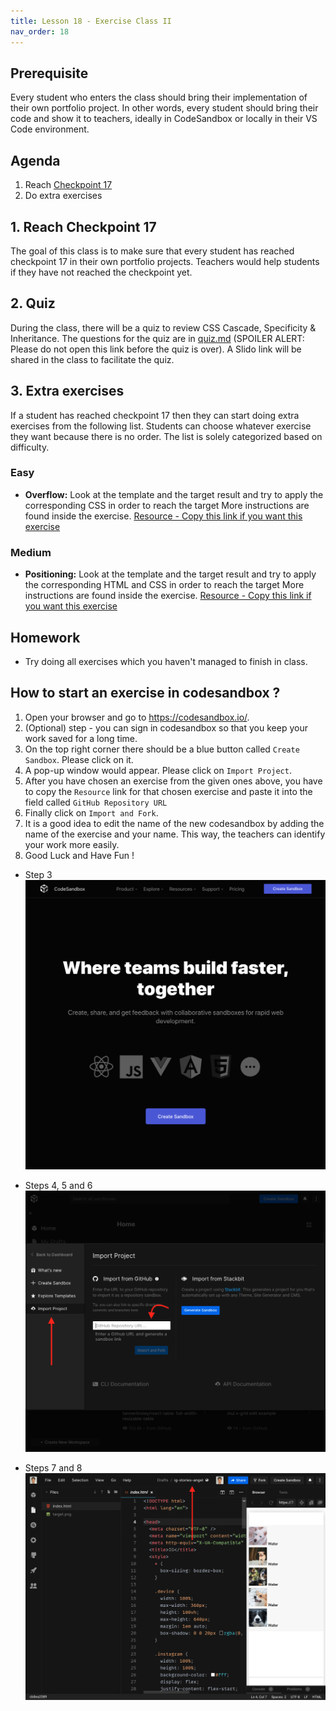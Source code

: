 ```yaml
---
title: Lesson 18 - Exercise Class II
nav_order: 18
---
```


## Prerequisite

Every student who enters the class should bring their implementation of their own portfolio project. In other words, every student should bring their code and show it to teachers, ideally in CodeSandbox or locally in their VS Code environment.

## Agenda

1. Reach [Checkpoint 17](https://github.com/ReDI-School/nrw-html-and-css/tree/checkpoint17/checkpoint)
1. Do extra exercises

## 1. Reach Checkpoint 17

The goal of this class is to make sure that every student has reached checkpoint 17 in their own portfolio projects. Teachers would help students if they have not reached the checkpoint yet.

## 2. Quiz

During the class, there will be a quiz to review CSS Cascade, Specificity & Inheritance. The questions for the quiz are in [quiz.md](./quiz/quiz.md) (SPOILER ALERT: Please do not open this link before the quiz is over). A Slido link will be shared in the class to facilitate the quiz.

## 3. Extra exercises

If a student has reached checkpoint 17 then they can start doing extra exercises from the following list. Students can choose whatever exercise they want because there is no order. The list is solely categorized based on difficulty.

### Easy

- **Overflow:** Look at the template and the target result and try to apply the corresponding CSS in order to reach the target More instructions are found inside the exercise. [Resource - Copy this link if you want this exercise](https://github.com/ReDI-School/nrw-html-and-css/tree/master/lesson18/exercises/overflow/template)

### Medium

- **Positioning:** Look at the template and the target result and try to apply the corresponding HTML and CSS in order to reach the target More instructions are found inside the exercise. [Resource - Copy this link if you want this exercise](https://github.com/ReDI-School/nrw-html-and-css/tree/master/lesson18/exercises/position-redi-logo/template)

## Homework

- Try doing all exercises which you haven't managed to finish in class.

## How to start an exercise in codesandbox ?

1. Open your browser and go to https://codesandbox.io/.
2. (Optional) step - you can sign in codesandbox so that you keep your work saved for a long time.
3. On the top right corner there should be a blue button called `Create Sandbox`. Please click on it.
4. A pop-up window would appear. Please click on `Import Project`.
5. After you have chosen an exercise from the given ones above, you have to copy the `Resource` link for that chosen exercise and paste it into the field called `GitHub Repository URL`
6. Finally click on `Import and Fork`.
7. It is a good idea to edit the name of the new codesandbox by adding the name of the exercise and your name. This way, the teachers can identify your work more easily.
8. Good Luck and Have Fun !

- Step 3
  ![Codesandbox Main Page](./CodeSandboxMainPage.png)

- Steps 4, 5 and 6
  ![Import Project](./ImportProject.png)

- Steps 7 and 8
  ![Renamed Fork](./RenamedFork.png)
